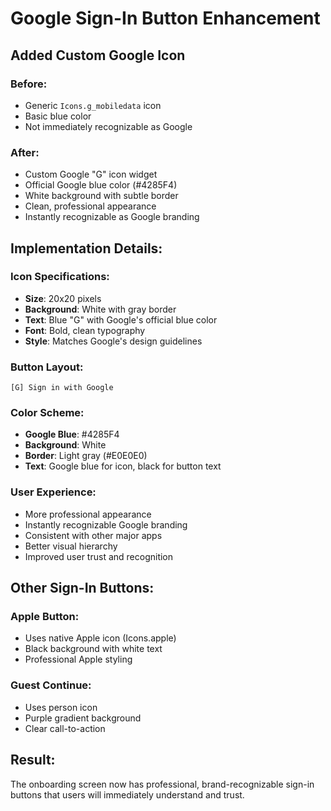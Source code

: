 # Google Sign-In Button Enhancement

## Added Custom Google Icon

### Before:
- Generic `Icons.g_mobiledata` icon
- Basic blue color
- Not immediately recognizable as Google

### After:
- Custom Google "G" icon widget
- Official Google blue color (#4285F4)
- White background with subtle border
- Clean, professional appearance
- Instantly recognizable as Google branding

## Implementation Details:

### Icon Specifications:
- **Size**: 20x20 pixels
- **Background**: White with gray border
- **Text**: Blue "G" with Google's official blue color
- **Font**: Bold, clean typography
- **Style**: Matches Google's design guidelines

### Button Layout:
```
[G] Sign in with Google
```

### Color Scheme:
- **Google Blue**: #4285F4
- **Background**: White
- **Border**: Light gray (#E0E0E0)
- **Text**: Google blue for icon, black for button text

### User Experience:
- More professional appearance
- Instantly recognizable Google branding
- Consistent with other major apps
- Better visual hierarchy
- Improved user trust and recognition

## Other Sign-In Buttons:

### Apple Button:
- Uses native Apple icon (Icons.apple)
- Black background with white text
- Professional Apple styling

### Guest Continue:
- Uses person icon
- Purple gradient background
- Clear call-to-action

## Result:
The onboarding screen now has professional, brand-recognizable sign-in buttons that users will immediately understand and trust.
